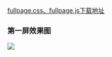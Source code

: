 

[fullpage.css、fullpage.js下载地址](https://github.com/alvarotrigo/fullPage.js/tree/master/src)

### 第一屏效果图

![](https://ae01.alicdn.com/kf/H6c2e7f53dcb54a9996f4afccad8f175bm.jpg)